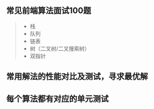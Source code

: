 ## 常见前端算法面试100题
> * 栈
> * 队列
> * 链表
> * 树（二叉树/二叉搜索树）
> * 双指针

## 常用解法的性能对比及测试，寻求最优解

## 每个算法都有对应的单元测试

